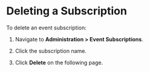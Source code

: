 [title]: # (Deleting a Subscription)
[tags]: # (XXX)
[priority]: # (30)

# Deleting a Subscription

To delete an event subscription:

1. Navigate to **Administration > Event Subscriptions**.

1. Click the subscription name.

1. Click **Delete** on the following page.
